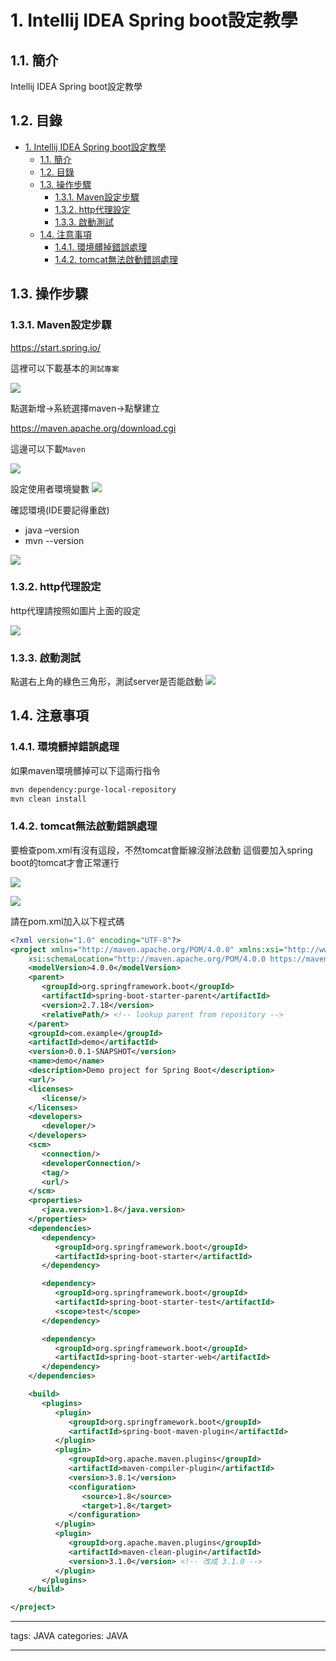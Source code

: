 # 1. Intellij IDEA Spring boot設定教學

## 1.1. 簡介
Intellij IDEA Spring boot設定教學

## 1.2. 目錄

- [1. Intellij IDEA Spring boot設定教學](#1-intellij-idea-spring-boot設定教學)
  - [1.1. 簡介](#11-簡介)
  - [1.2. 目錄](#12-目錄)
  - [1.3. 操作步驟](#13-操作步驟)
    - [1.3.1. Maven設定步驟](#131-maven設定步驟)
    - [1.3.2. http代理設定](#132-http代理設定)
    - [1.3.3. 啟動測試](#133-啟動測試)
  - [1.4. 注意事項](#14-注意事項)
    - [1.4.1. 環境髒掉錯誤處理](#141-環境髒掉錯誤處理)
    - [1.4.2. tomcat無法啟動錯誤處理](#142-tomcat無法啟動錯誤處理)


## 1.3. 操作步驟

### 1.3.1. Maven設定步驟

https://start.spring.io/ 

這裡可以下載基本的`測試專案`

![](https://raw.githubusercontent.com/Mark850409/20250809_gitbook_local/master/image/20250809232458745.png)


點選新增→系統選擇maven→點擊建立

https://maven.apache.org/download.cgi 

這邊可以下載`Maven`

![](https://raw.githubusercontent.com/Mark850409/20250809_gitbook_local/master/image/20250809232512049.png)


設定使用者環境變數
![](https://raw.githubusercontent.com/Mark850409/20250809_gitbook_local/master/image/20250809232527599.png)


確認環境(IDE要記得重啟)
- java –version
- mvn --version

![](https://raw.githubusercontent.com/Mark850409/20250809_gitbook_local/master/image/20250809232537578.png)

### 1.3.2. http代理設定

http代理請按照如圖片上面的設定

![](https://raw.githubusercontent.com/Mark850409/20250809_gitbook_local/master/image/20250809232552913.png)


### 1.3.3. 啟動測試

點選右上角的綠色三角形，測試server是否能啟動
![](https://raw.githubusercontent.com/Mark850409/20250809_gitbook_local/master/image/20250809232637804.png)


## 1.4. 注意事項

### 1.4.1. 環境髒掉錯誤處理

如果maven環境髒掉可以下這兩行指令

```bash
mvn dependency:purge-local-repository
mvn clean install
```

### 1.4.2. tomcat無法啟動錯誤處理

要檢查pom.xml有沒有這段，不然tomcat會斷線沒辦法啟動
這個要加入spring boot的tomcat才會正常運行


![](https://raw.githubusercontent.com/Mark850409/20250809_gitbook_local/master/image/20250809232606806.png)

![](https://raw.githubusercontent.com/Mark850409/20250809_gitbook_local/master/image/20250809232621785.png)

請在pom.xml加入以下程式碼
```xml
<?xml version="1.0" encoding="UTF-8"?>
<project xmlns="http://maven.apache.org/POM/4.0.0" xmlns:xsi="http://www.w3.org/2001/XMLSchema-instance"
    xsi:schemaLocation="http://maven.apache.org/POM/4.0.0 https://maven.apache.org/xsd/maven-4.0.0.xsd">
    <modelVersion>4.0.0</modelVersion>
    <parent>
       <groupId>org.springframework.boot</groupId>
       <artifactId>spring-boot-starter-parent</artifactId>
       <version>2.7.18</version>
       <relativePath/> <!-- lookup parent from repository -->
    </parent>
    <groupId>com.example</groupId>
    <artifactId>demo</artifactId>
    <version>0.0.1-SNAPSHOT</version>
    <name>demo</name>
    <description>Demo project for Spring Boot</description>
    <url/>
    <licenses>
       <license/>
    </licenses>
    <developers>
       <developer/>
    </developers>
    <scm>
       <connection/>
       <developerConnection/>
       <tag/>
       <url/>
    </scm>
    <properties>
       <java.version>1.8</java.version>
    </properties>
    <dependencies>
       <dependency>
          <groupId>org.springframework.boot</groupId>
          <artifactId>spring-boot-starter</artifactId>
       </dependency>

       <dependency>
          <groupId>org.springframework.boot</groupId>
          <artifactId>spring-boot-starter-test</artifactId>
          <scope>test</scope>
       </dependency>

       <dependency>
          <groupId>org.springframework.boot</groupId>
          <artifactId>spring-boot-starter-web</artifactId>
       </dependency>
    </dependencies>

    <build>
       <plugins>
          <plugin>
             <groupId>org.springframework.boot</groupId>
             <artifactId>spring-boot-maven-plugin</artifactId>
          </plugin>
          <plugin>
             <groupId>org.apache.maven.plugins</groupId>
             <artifactId>maven-compiler-plugin</artifactId>
             <version>3.8.1</version>
             <configuration>
                <source>1.8</source>
                <target>1.8</target>
             </configuration>
          </plugin>
          <plugin>
             <groupId>org.apache.maven.plugins</groupId>
             <artifactId>maven-clean-plugin</artifactId>
             <version>3.1.0</version> <!-- 改成 3.1.0 -->
          </plugin>
       </plugins>
    </build>

</project>

```

---
tags: JAVA
categories: JAVA

---
